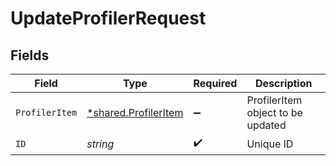 # UpdateProfilerRequest


## Fields

| Field                                                       | Type                                                        | Required                                                    | Description                                                 |
| ----------------------------------------------------------- | ----------------------------------------------------------- | ----------------------------------------------------------- | ----------------------------------------------------------- |
| `ProfilerItem`                                              | [*shared.ProfilerItem](../../models/shared/profileritem.md) | :heavy_minus_sign:                                          | ProfilerItem object to be updated                           |
| `ID`                                                        | *string*                                                    | :heavy_check_mark:                                          | Unique ID                                                   |